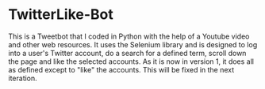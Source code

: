 # TwitterLike-Bot
This is a Tweetbot that I coded in Python with the help of a Youtube video and other web resources. It uses the Selenium library and is designed to log into a user's Twitter account, do a search for a defined term, scroll down the page and like the selected accounts. As it is now in version 1, it does all as defined except to "like" the accounts. This will be fixed in the next iteration.
